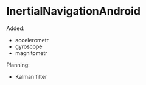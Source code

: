 ﻿# InertialNavigationAndroid
Added:
* accelerometr
* gyroscope
* magnitometr

Planning:
* Kalman filter
